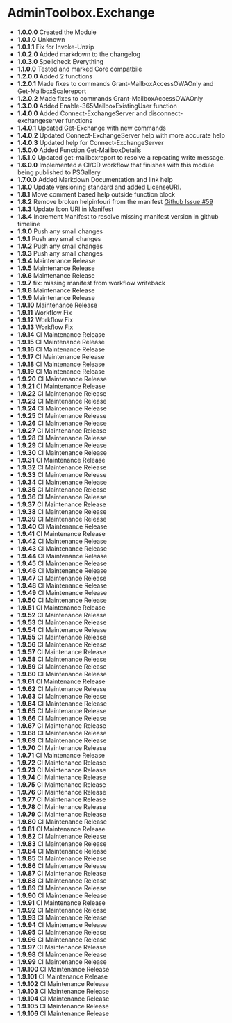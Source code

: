 # **AdminToolbox.Exchange**

* **1.0.0.0** Created the Module
* **1.0.1.0** Unknown
* **1.0.1.1** Fix for Invoke-Unzip
* **1.0.2.0** Added markdown to the changelog
* **1.0.3.0** Spellcheck Everything
* **1.1.0.0** Tested and marked Core compatbile
* **1.2.0.0** Added 2 functions
* **1.2.0.1** Made fixes to commands Grant-MailboxAccessOWAOnly and Get-MailboxScalereport
* **1.2.0.2** Made fixes to commands Grant-MailboxAccessOWAOnly
* **1.3.0.0** Added Enable-365MailboxExistingUser function
* **1.4.0.0** Added Connect-ExchangeServer and disconnect-exchangeserver functions
* **1.4.0.1** Updated Get-Exchange with new commands
* **1.4.0.2** Updated Connect-ExchangeServer help with more accurate help
* **1.4.0.3** Updated help for Connect-ExchangeServer
* **1.5.0.0** Added Function Get-MailboxDetails
* **1.5.1.0** Updated get-mailboxreport to resolve a repeating write message.
* **1.6.0.0** Implemented a CI/CD workflow that finishes with this module being published to PSGallery
* **1.7.0.0** Added Markdown Documentation and link help
* **1.8.0** Update versioning standard and added LicenseURI.
* **1.8.1** Move comment based help outside function block
* **1.8.2** Remove broken helpinfouri from the manifest [Github Issue #59](https://github.com/TheTaylorLee/AdminToolbox/issues/59)
* **1.8.3** Update Icon URI in Manifest
* **1.8.4** Increment Manifest to resolve missing manifest version in github timeline
* **1.9.0** Push any small changes
* **1.9.1** Push any small changes
* **1.9.2** Push any small changes
* **1.9.3** Push any small changes
* **1.9.4** Maintenance Release
* **1.9.5** Maintenance Release
* **1.9.6** Maintenance Release
* **1.9.7** fix: missing manifest from workflow writeback
* **1.9.8** Maintenance Release
* **1.9.9** Maintenance Release
* **1.9.10** Maintenance Release
* **1.9.11** Workflow Fix
* **1.9.12** Workflow Fix
* **1.9.13** Workflow Fix
* **1.9.14** CI Maintenance Release
* **1.9.15** CI Maintenance Release
* **1.9.16** CI Maintenance Release
* **1.9.17** CI Maintenance Release
* **1.9.18** CI Maintenance Release
* **1.9.19** CI Maintenance Release
* **1.9.20** CI Maintenance Release
* **1.9.21** CI Maintenance Release
* **1.9.22** CI Maintenance Release
* **1.9.23** CI Maintenance Release
* **1.9.24** CI Maintenance Release
* **1.9.25** CI Maintenance Release
* **1.9.26** CI Maintenance Release
* **1.9.27** CI Maintenance Release
* **1.9.28** CI Maintenance Release
* **1.9.29** CI Maintenance Release
* **1.9.30** CI Maintenance Release
* **1.9.31** CI Maintenance Release
* **1.9.32** CI Maintenance Release
* **1.9.33** CI Maintenance Release
* **1.9.34** CI Maintenance Release
* **1.9.35** CI Maintenance Release
* **1.9.36** CI Maintenance Release
* **1.9.37** CI Maintenance Release
* **1.9.38** CI Maintenance Release
* **1.9.39** CI Maintenance Release
* **1.9.40** CI Maintenance Release
* **1.9.41** CI Maintenance Release
* **1.9.42** CI Maintenance Release
* **1.9.43** CI Maintenance Release
* **1.9.44** CI Maintenance Release
* **1.9.45** CI Maintenance Release
* **1.9.46** CI Maintenance Release
* **1.9.47** CI Maintenance Release
* **1.9.48** CI Maintenance Release
* **1.9.49** CI Maintenance Release
* **1.9.50** CI Maintenance Release
* **1.9.51** CI Maintenance Release
* **1.9.52** CI Maintenance Release
* **1.9.53** CI Maintenance Release
* **1.9.54** CI Maintenance Release
* **1.9.55** CI Maintenance Release
* **1.9.56** CI Maintenance Release
* **1.9.57** CI Maintenance Release
* **1.9.58** CI Maintenance Release
* **1.9.59** CI Maintenance Release
* **1.9.60** CI Maintenance Release
* **1.9.61** CI Maintenance Release
* **1.9.62** CI Maintenance Release
* **1.9.63** CI Maintenance Release
* **1.9.64** CI Maintenance Release
* **1.9.65** CI Maintenance Release
* **1.9.66** CI Maintenance Release
* **1.9.67** CI Maintenance Release
* **1.9.68** CI Maintenance Release
* **1.9.69** CI Maintenance Release
* **1.9.70** CI Maintenance Release
* **1.9.71** CI Maintenance Release
* **1.9.72** CI Maintenance Release
* **1.9.73** CI Maintenance Release
* **1.9.74** CI Maintenance Release
* **1.9.75** CI Maintenance Release
* **1.9.76** CI Maintenance Release
* **1.9.77** CI Maintenance Release
* **1.9.78** CI Maintenance Release
* **1.9.79** CI Maintenance Release
* **1.9.80** CI Maintenance Release
* **1.9.81** CI Maintenance Release
* **1.9.82** CI Maintenance Release
* **1.9.83** CI Maintenance Release
* **1.9.84** CI Maintenance Release
* **1.9.85** CI Maintenance Release
* **1.9.86** CI Maintenance Release
* **1.9.87** CI Maintenance Release
* **1.9.88** CI Maintenance Release
* **1.9.89** CI Maintenance Release
* **1.9.90** CI Maintenance Release
* **1.9.91** CI Maintenance Release
* **1.9.92** CI Maintenance Release
* **1.9.93** CI Maintenance Release
* **1.9.94** CI Maintenance Release
* **1.9.95** CI Maintenance Release
* **1.9.96** CI Maintenance Release
* **1.9.97** CI Maintenance Release
* **1.9.98** CI Maintenance Release
* **1.9.99** CI Maintenance Release
* **1.9.100** CI Maintenance Release
* **1.9.101** CI Maintenance Release
* **1.9.102** CI Maintenance Release
* **1.9.103** CI Maintenance Release
* **1.9.104** CI Maintenance Release
* **1.9.105** CI Maintenance Release
* **1.9.106** CI Maintenance Release